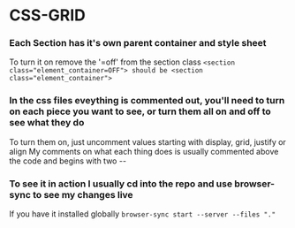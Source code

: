 # CSS-GRID
### Each Section has it's own parent container and style sheet
To turn it on remove the '=off' from the section class
```<section class="element_container=OFF"> should be <section class="element_container">```
  
### In the css files eveything is commented out, you'll need to turn on each piece you want to see, or turn them all on and off to see what they do
To turn them on, just uncomment values starting with display, grid, justify or align
My comments on what each thing does is usually commented above the code and begins with two --

### To see it in action I usually cd into the repo and use browser-sync to see my changes live
If you have it installed globally
```browser-sync start --server --files "."```
